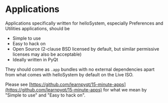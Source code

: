# Applications

Applications specifically written for helloSystem, especially Preferences and Utilities applications, should be
* Simple to use
* Easy to hack on
* Open Source (2-clause BSD licensed by default, but similar permissive licenses may also be acceptable)
* Ideally written in PyQt

They should come as `.app` bundles with no external dependencies apart from what comes with helloSystem by default on the Live ISO.

Please see [https://github.com/learnpyqt/15-minute-apps](https://github.com/learnpyqt/15-minute-apps) for what we mean by "Simple to use" and "Easy to hack on".
